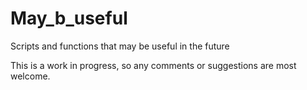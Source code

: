 # May_b_useful
Scripts and functions that may be useful in the future

This is a work in progress, so any comments or suggestions are most welcome. 


